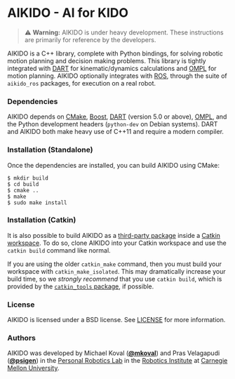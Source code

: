 # AIKIDO - AI for KIDO

> :warning: **Warning:** AIKIDO is under heavy development. These instructions are
> primarily for reference by the developers.

AIKIDO is a C++ library, complete with Python bindings, for solving robotic motion
planning and decision making problems. This library is tightly integrated with
[DART](http://dartsim.github.io/) for kinematic/dynamics calculations and
[OMPL](http://ompl.kavrakilab.org/) for motion planning. AIKIDO optionally
integrates with [ROS](http://ros.org/), through the suite of `aikido_ros` packages,
for execution on a real robot.

### Dependencies
AIKIDO depends on [CMake](http://www.cmake.org/), [Boost](http://www.boost.org/),
[DART](http://dartsim.github.io/) (version 5.0 or above),
[OMPL](http://ompl.kavrakilab.org/), and the Python development headers
(`python-dev` on Debian systems). DART and AIKIDO both make heavy use of C++11 and
require a modern compiler.

### Installation (Standalone)
Once the dependencies are installed, you can build AIKIDO using CMake:
```shell
$ mkdir build
$ cd build
$ cmake ..
$ make
$ sudo make install
```

### Installation (Catkin)
It is also possible to build AIKIDO as a
[third-party package](http://www.ros.org/reps/rep-0136.html) inside a
[Catkin workspace](http://wiki.ros.org/catkin/workspaces). To do so, clone AIKIDO
into your Catkin workspace and use the `catkin build` command like normal.

If you are using the older `catkin_make` command, then
you must build your workspace with `catkin_make_isolated`. This may
dramatically increase your build time, so we *strongly recommend* that you use
`catkin build`, which is provided by the [`catkin_tools`
package](http://catkin-tools.readthedocs.org/en/latest/), if possible.

### License
AIKIDO is licensed under a BSD license. See [LICENSE](./LICENSE) for more information.

### Authors
AIKIDO was developed by Michael Koval ([**@mkoval**](https://github.com/mkoval))
and Pras Velagapudi ([**@psigen**](https://github.com/psigen)) in the
[Personal Robotics Lab](https://personalrobotics.ri.cmu.edu/) in the
[Robotics Institute](http://ri.cmu.edu/) at
[Carnegie Mellon University](http://www.cmu.edu/).
